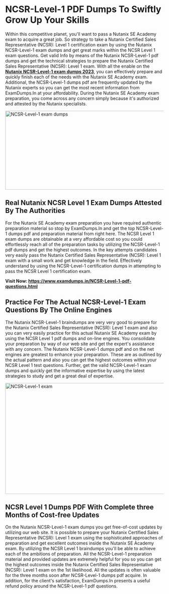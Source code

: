 <h1><strong>NCSR-Level-1 PDF Dumps To Swiftly Grow Up Your Skills</strong></h1>
<p>Within this competitive planet, you'll want to pass a Nutanix SE Academy exam to acquire a great job. So strategy to take a Nutanix Certified Sales Representative (NCSR): Level 1 certification exam by using the Nutanix NCSR-Level-1 exam dumps and get great marks within the NCSR Level 1 exam questions. Get valid Info by means of the Nutanix NCSR-Level-1 pdf dumps and get the technical strategies to prepare the Nutanix Certified Sales Representative (NCSR): Level 1 exam. With all the enable on the <strong><a href="https://www.examdumps.in/NCSR-Level-1-pdf-questions.html">Nutanix NCSR-Level-1 exam dumps 2023</a></strong>, you can effectively prepare and quickly finish each of the needs with the Nutanix SE Academy exam. Additional, the NCSR-Level-1 dumps pdf are frequently updated by the Nutanix experts so you can get the most recent information from ExamDumps.In at your affordability. During the Nutanix SE Academy exam preparation, you come across any concern simply because it's authorized and attested by the Nutanix specialists.</p>
<p><img src="https://i.ibb.co/zxJwW90/Copy-of-Online-Classes-Twitter-header-post-Made-with-Poster-My-Wall-1.png" alt="NCSR-Level-1 exam dumps" width="750" height="250" /></p>
<h2><strong>Real Nutanix NCSR Level 1 Exam Dumps Attested By The Authorities</strong></h2>
<p>For the Nutanix SE Academy exam preparation you have required authentic preparation material so stop by ExamDumps.In and get the top NCSR-Level-1 dumps pdf and preparation material from right here. The NCSR Level 1 exam dumps are obtainable at a very affordable cost so you could effortlessly reach all of the preparation tasks by utilizing the NCSR-Level-1 pdf dumps and get the highest outcomes. In the key attempts candidates very easily pass the Nutanix Certified Sales Representative (NCSR): Level 1 exam with a small work and get knowledge in the field. Effectively understand by using the NCSR-Level-1 certification dumps in attempting to pass the NCSR Level 1 certification exam.</p>
<p><strong>Visit Now:&nbsp;<a href="https://www.examdumps.in/NCSR-Level-1-pdf-questions.html">https://www.examdumps.in/NCSR-Level-1-pdf-questions.html</a></strong></p>
<h2><strong>Practice For The Actual NCSR-Level-1 Exam Questions By The Online Engines</strong></h2>
<p>The Nutanix NCSR-Level-1 braindumps are very very good to prepare for the Nutanix Certified Sales Representative (NCSR): Level 1 exam and also you can very easily practice for this actual Nutanix SE Academy exam by using the NCSR Level 1 pdf dumps and on-line engines. You consolidate your preparation by way of our web site and get the expert's assistance with any concern. The Nutanix NCSR-Level-1 dumps pdf and on the net engines are greatest to enhance your preparation. These are as outlined by the actual pattern and also you can get the highest outcomes within your NCSR Level 1 test questions. Further, get the valid NCSR-Level-1 exam dumps and quickly get the informative expertise by using the latest strategies to study and get a great deal of expertise.</p>
<p><a href="https://www.examdumps.in/NCSR-Level-1-pdf-questions.html"><img src="https://i.ibb.co/QkNtdwY/Copy-of-Zoom-Online-Classes-Facebook-Share-Po-Made-with-Poster-My-Wall-1.jpg" alt="NCSR-Level-1 exam" width="670" height="352" /></a></p>
<h2><strong>NCSR Level 1 Dumps PDF With Complete three Months of Cost-free Updates</strong></h2>
<p>On the Nutanix NCSR-Level-1 exam dumps you get free-of-cost updates by utilizing our web site. It is possible to prepare your Nutanix Certified Sales Representative (NCSR): Level 1 exam using the sophisticated approaches of preparation and get excellent outcomes inside the Nutanix SE Academy exam. By utilizing the NCSR Level 1 braindumps you'll be able to achieve each of the ambitions of preparation. All the NCSR-Level-1 preparation material and provided updates are extremely helpful for you so you can get the highest outcomes inside the Nutanix Certified Sales Representative (NCSR): Level 1 exam on the 1st likelihood. All the updates is often valuable for the three months soon after NCSR-Level-1 dumps pdf acquire. In addition, for the client's satisfaction, ExamDumps.In presents a useful refund policy around the NCSR-Level-1 pdf questions.</p>
